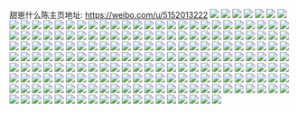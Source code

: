 甜崽什么陈主页地址: https://weibo.com/u/5152013222 
![](https://wx4.sinaimg.cn/mw2000/005CFjZsgy1h9jsynnenqj33402c04qp.jpg) 
![](https://wx4.sinaimg.cn/mw2000/005CFjZsgy1h9jsyogmh0j31sc2dsb29.jpg) 
![](https://wx4.sinaimg.cn/mw2000/005CFjZsgy1h9jsyp8khoj32c0340e81.jpg) 
![](https://wx4.sinaimg.cn/mw2000/005CFjZsgy1h8l42e5ek8j31o0280qv5.jpg) 
![](https://wx4.sinaimg.cn/mw2000/005CFjZsgy1h8l42gkfmtj31o0280qv5.jpg) 
![](https://wx4.sinaimg.cn/mw2000/005CFjZsgy1h8kjbhd4k3j32c0340hdu.jpg) 
![](https://wx4.sinaimg.cn/mw2000/005CFjZsgy1h8kjbiirqnj32c0340x6p.jpg) 
![](https://wx4.sinaimg.cn/mw2000/005CFjZsgy1h8kjbjdo8oj32bj2i8qv5.jpg) 
![](https://wx4.sinaimg.cn/mw2000/005CFjZsgy1h8kjbooom6j31sc28wx6p.jpg) 
![](https://wx4.sinaimg.cn/mw2000/005CFjZsgy1h8kjbnouf7j32c02c0qv6.jpg) 
![](https://wx4.sinaimg.cn/mw2000/005CFjZsgy1h8kjbmh6i3j32c02x6npd.jpg) 
![](https://wx4.sinaimg.cn/mw2000/005CFjZsgy1h8kjbltc2hj31e30tz1kx.jpg) 
![](https://wx4.sinaimg.cn/mw2000/005CFjZsgy1h8kjbkbjfkj32nd2c07wj.jpg) 
![](https://wx4.sinaimg.cn/mw2000/005CFjZsly1h8f29i6r9uj31o0280nf1.jpg) 
![](https://wx4.sinaimg.cn/mw2000/005CFjZsly1h8f29hcqohj32c03407wi.jpg) 
![](https://wx4.sinaimg.cn/mw2000/005CFjZsly1h8f29ixkimj31o02804hm.jpg) 
![](https://wx4.sinaimg.cn/mw2000/005CFjZsly1h7y00957daj31p2280qv6.jpg) 
![](https://wx4.sinaimg.cn/mw2000/005CFjZsly1h7y007tgv6j31p2280kjm.jpg) 
![](https://wx4.sinaimg.cn/mw2000/005CFjZsly1h7y00c6127j31p2280u0y.jpg) 
![](https://wx4.sinaimg.cn/mw2000/005CFjZsly1h7y00dnl01j31p2280kjm.jpg) 
![](https://wx4.sinaimg.cn/mw2000/005CFjZsly1h7y00t4nyqj31p2280hdu.jpg) 
![](https://wx4.sinaimg.cn/mw2000/005CFjZsly1h7y00apmtjj31p2280x6q.jpg) 
![](https://wx4.sinaimg.cn/mw2000/005CFjZsly1h7u3e3vr47j310t1j84lt.jpg) 
![](https://wx4.sinaimg.cn/mw2000/005CFjZsly1h7u3e4gzg6j30zy1by4cl.jpg) 
![](https://wx4.sinaimg.cn/mw2000/005CFjZsly1h7u3e4xg9jj316o1kwtoh.jpg) 
![](https://wx4.sinaimg.cn/mw2000/005CFjZsly1h7u3e389dmj32c03401kz.jpg) 
![](https://wx4.sinaimg.cn/mw2000/005CFjZsly1h7i57uxvflj31o02i04qq.jpg) 
![](https://wx4.sinaimg.cn/mw2000/005CFjZsly1h7i57tipz4j32802yox6s.jpg) 
![](https://wx4.sinaimg.cn/mw2000/005CFjZsly1h7i57vngbsj31o04g0qv5.jpg) 
![](https://wx4.sinaimg.cn/mw2000/005CFjZsly1h7i57x5p20j316n35sqv5.jpg) 
![](https://wx4.sinaimg.cn/mw2000/005CFjZsly1h7i57zgx3mj31o04fyu0y.jpg) 
![](https://wx4.sinaimg.cn/mw2000/005CFjZsly1h7i57xx3pej31sc2ds1ky.jpg) 
![](https://wx4.sinaimg.cn/mw2000/005CFjZsly1h7i57qvtuyj316o1kw7wh.jpg) 
![](https://wx4.sinaimg.cn/mw2000/005CFjZsly1h7i57yg8aij324c245kjl.jpg) 
![](https://wx4.sinaimg.cn/mw2000/005CFjZsly1h6z7saxb5ej31sc2ds7wh.jpg) 
![](https://wx4.sinaimg.cn/mw2000/005CFjZsly1h6z7seem7yj31sc2dsx6p.jpg) 
![](https://wx4.sinaimg.cn/mw2000/005CFjZsly1h6l7uxutblj31sc2c7kjl.jpg) 
![](https://wx4.sinaimg.cn/mw2000/005CFjZsly1h6l7uycoacj31sb2cme81.jpg) 
![](https://wx4.sinaimg.cn/mw2000/005CFjZsly1h6l7ux1wdfj31sc2b8e81.jpg) 
![](https://wx4.sinaimg.cn/mw2000/005CFjZsly1h6l7uyw5gej31sc2dskjl.jpg) 
![](https://wx4.sinaimg.cn/mw2000/005CFjZsly1h6l7uztssfj31sc2dshdt.jpg) 
![](https://wx4.sinaimg.cn/mw2000/005CFjZsly1h6l7v0cwopj31sc2cde81.jpg) 
![](https://wx4.sinaimg.cn/mw2000/005CFjZsly1h64ze8bevgj30u04pcwtk.jpg) 
![](https://wx4.sinaimg.cn/mw2000/005CFjZsly1h64zebeehij30u05mi1kx.jpg) 
![](https://wx4.sinaimg.cn/mw2000/005CFjZsly1h64ze66rebj30u082a1kx.jpg) 
![](https://wx4.sinaimg.cn/mw2000/005CFjZsly1h64zeejb59j30u07hqnl6.jpg) 
![](https://wx4.sinaimg.cn/mw2000/005CFjZsgy1h5adfbtkj3j32c0340kjn.jpg) 
![](https://wx4.sinaimg.cn/mw2000/005CFjZsgy1h5adfdg456j311w0w4aw1.jpg) 
![](https://wx4.sinaimg.cn/mw2000/005CFjZsgy1h5adf9qnl2j31o02ezqv5.jpg) 
![](https://wx4.sinaimg.cn/mw2000/005CFjZsgy1h5adfeh2phj32bw33zkjm.jpg) 
![](https://wx4.sinaimg.cn/mw2000/005CFjZsgy1h5adffmxbdj32c03447wi.jpg) 
![](https://wx4.sinaimg.cn/mw2000/005CFjZsgy1h5adfh2da9j30wi1yc4qp.jpg) 
![](https://wx4.sinaimg.cn/mw2000/005CFjZsgy1h57icqxwmnj32c0340qv7.jpg) 
![](https://wx4.sinaimg.cn/mw2000/005CFjZsgy1h57icm1adgj32c0340qv6.jpg) 
![](https://wx4.sinaimg.cn/mw2000/005CFjZsgy1h4nwxch1u0j32c03401kz.jpg) 
![](https://wx4.sinaimg.cn/mw2000/005CFjZsgy1h4nwxfxp1uj32c03401kz.jpg) 
![](https://wx4.sinaimg.cn/mw2000/005CFjZsgy1h4nwxd7ufaj30yd14u18c.jpg) 
![](https://wx4.sinaimg.cn/mw2000/005CFjZsgy1h4nwy7okgmj31sc2ds7wi.jpg) 
![](https://wx4.sinaimg.cn/mw2000/005CFjZsgy1h4nwxh3d87j32c03404qr.jpg) 
![](https://wx4.sinaimg.cn/mw2000/005CFjZsgy1h4nwy8p7v5j31sc2ds4qq.jpg) 
![](https://wx4.sinaimg.cn/mw2000/005CFjZsly1h4k6vl119ij31sc27cwze.jpg) 
![](https://wx4.sinaimg.cn/mw2000/005CFjZsly1h4k6vnl2d9j31sc28yb29.jpg) 
![](https://wx4.sinaimg.cn/mw2000/005CFjZsly1h4k6vlqjywj31sc2dskcn.jpg) 
![](https://wx4.sinaimg.cn/mw2000/005CFjZsly1h4k6vmj4mdj31sb1ze1cw.jpg) 
![](https://wx4.sinaimg.cn/mw2000/005CFjZsgy1h4c2zvzkpcj316v1hlql6.jpg) 
![](https://wx4.sinaimg.cn/mw2000/005CFjZsly1h48b23d8zkj33402c04qr.jpg) 
![](https://wx4.sinaimg.cn/mw2000/005CFjZsly1h48b248r4mj323x340qv5.jpg) 
![](https://wx4.sinaimg.cn/mw2000/005CFjZsly1h48b2a8p7kj31jj1k9qv5.jpg) 
![](https://wx4.sinaimg.cn/mw2000/005CFjZsly1h48b277q9vj31o0283u0x.jpg) 
![](https://wx4.sinaimg.cn/mw2000/005CFjZsgy1h3i8fwx4yoj31v02hbkjm.jpg) 
![](https://wx4.sinaimg.cn/mw2000/005CFjZsgy1h3i8fqyozqj31sc2dsu0y.jpg) 
![](https://wx4.sinaimg.cn/mw2000/005CFjZsgy1h36pizsc1dj31o03sd1ky.jpg) 
![](https://wx4.sinaimg.cn/mw2000/005CFjZsgy1h36pj30zpqj31o04ep1ky.jpg) 
![](https://wx4.sinaimg.cn/mw2000/005CFjZsgy1h36pj3wpl6j32f035se81.jpg) 
![](https://wx4.sinaimg.cn/mw2000/005CFjZsgy1h36pixvnejj32co33zx6q.jpg) 
![](https://wx4.sinaimg.cn/mw2000/005CFjZsgy1h36pj1m8mcj31o04f5x6q.jpg) 
![](https://wx4.sinaimg.cn/mw2000/005CFjZsgy1h36pj4vnl3j32c0340npd.jpg) 
![](https://wx4.sinaimg.cn/mw2000/005CFjZsly1h2srd30pvfj33402c0e81.jpg) 
![](https://wx4.sinaimg.cn/mw2000/005CFjZsly1h2srd6a17oj33402c04qr.jpg) 
![](https://wx4.sinaimg.cn/mw2000/005CFjZsly1h2srd8gd50j31o02i0e81.jpg) 
![](https://wx4.sinaimg.cn/mw2000/005CFjZsgy1h1oqreznexj32c032vnpd.jpg) 
![](https://wx4.sinaimg.cn/mw2000/005CFjZsgy1h1oqrg0oh1j32c0340qv5.jpg) 
![](https://wx4.sinaimg.cn/mw2000/005CFjZsgy1h1oqrcy5pyj32c033y4qp.jpg) 
![](https://wx4.sinaimg.cn/mw2000/005CFjZsgy1h1oqrhcu27j31o04bwhdv.jpg) 
![](https://wx4.sinaimg.cn/mw2000/005CFjZsgy1h1gcgpvcjjj32c0340npe.jpg) 
![](https://wx4.sinaimg.cn/mw2000/005CFjZsgy1h11k92qp84j32372wee83.jpg) 
![](https://wx4.sinaimg.cn/mw2000/005CFjZsgy1h11k95z85zj324e1o0u0y.jpg) 
![](https://wx4.sinaimg.cn/mw2000/005CFjZsgy1h11k9g2yv5j31o02c8u0y.jpg) 
![](https://wx4.sinaimg.cn/mw2000/005CFjZsgy1h11k9a9b8jj31o0280x6r.jpg) 
![](https://wx4.sinaimg.cn/mw2000/005CFjZsgy1h11k9by558j32c033x4qr.jpg) 
![](https://wx4.sinaimg.cn/mw2000/005CFjZsgy1h11k90bpqmj327z1lbe83.jpg) 
![](https://wx4.sinaimg.cn/mw2000/005CFjZsgy1h0ht6y8anwj32c034m1kz.jpg) 
![](https://wx4.sinaimg.cn/mw2000/005CFjZsgy1h0ht6xaqk0j31o021bkjm.jpg) 
![](https://wx4.sinaimg.cn/mw2000/005CFjZsgy1h0ht6z38x4j32bv33wb2a.jpg) 
![](https://wx4.sinaimg.cn/mw2000/005CFjZsgy1h0ht72jj1sj31nz1l8e81.jpg) 
![](https://wx4.sinaimg.cn/mw2000/005CFjZsgy1h0ht719n2ij31nz2yex6r.jpg) 
![](https://wx4.sinaimg.cn/mw2000/005CFjZsgy1h0ht747pywj31o026aqv5.jpg) 
![](https://wx4.sinaimg.cn/mw2000/005CFjZsgy1h0gpk8t5qoj32c0340qv6.jpg) 
![](https://wx4.sinaimg.cn/mw2000/005CFjZsgy1h0gpk7ps72j30u01hcwsh.jpg) 
![](https://wx4.sinaimg.cn/mw2000/005CFjZsgy1h0gpk5p7dkj30tx1h8qes.jpg) 
![](https://wx4.sinaimg.cn/mw2000/005CFjZsgy1h0gpk536o4j30t217s12n.jpg) 
![](https://wx4.sinaimg.cn/mw2000/005CFjZsgy1h0gpk3xz9vj30u01hch0t.jpg) 
![](https://wx4.sinaimg.cn/mw2000/005CFjZsgy1h0gpk6zog3j30u01hcdvt.jpg) 
![](https://wx4.sinaimg.cn/mw2000/005CFjZsly1gyn39irx22j31sc2ds1ky.jpg) 
![](https://wx4.sinaimg.cn/mw2000/005CFjZsgy1gxzrlyl6q7j31s022vhdt.jpg) 
![](https://wx4.sinaimg.cn/mw2000/005CFjZsgy1gxzrlwsnpkj32c0340qv5.jpg) 
![](https://wx4.sinaimg.cn/mw2000/005CFjZsly1gvk64t5dfgj60u05gqu0x02.jpg) 
![](https://wx4.sinaimg.cn/mw2000/005CFjZsly1gvk64uxf0lj61o084h4qt02.jpg) 
![](https://wx4.sinaimg.cn/mw2000/005CFjZsly1gv49vgw6boj614b19xk8h02.jpg) 
![](https://wx4.sinaimg.cn/mw2000/005CFjZsly1gv49w73qhaj61o02804qq02.jpg) 
![](https://wx4.sinaimg.cn/mw2000/005CFjZsgy1gu00m0bankj63402c0npe02.jpg) 
![](https://wx4.sinaimg.cn/mw2000/005CFjZsgy1gu00m83cu9j62801o0hdv02.jpg) 
![](https://wx4.sinaimg.cn/mw2000/005CFjZsgy1gu00mhsfpmj61o0280x6s02.jpg) 
![](https://wx4.sinaimg.cn/mw2000/005CFjZsgy1gu00muaju0j62801o04qq02.jpg) 
![](https://wx4.sinaimg.cn/mw2000/005CFjZsgy1gu00mn8cstj61b71qy1ky02.jpg) 
![](https://wx4.sinaimg.cn/mw2000/005CFjZsgy1gu00lt566lj60z61aw1ko02.jpg) 
![](https://wx4.sinaimg.cn/mw2000/005CFjZsgy1gu00n8tuzoj62801o0npf02.jpg) 
![](https://wx4.sinaimg.cn/mw2000/005CFjZsgy1gu00ngrwsij62801o0x6r02.jpg) 
![](https://wx4.sinaimg.cn/mw2000/005CFjZsgy1gu00n19uz3j62801o01kz02.jpg) 
![](https://wx4.sinaimg.cn/mw2000/005CFjZsgy1gtoju5pa49j61o0280u0y02.jpg) 
![](https://wx4.sinaimg.cn/mw2000/005CFjZsgy1gtoju88cilj61o02801l002.jpg) 
![](https://wx4.sinaimg.cn/mw2000/005CFjZsgy1gtojub6i3ej61o0280npf02.jpg) 
![](https://wx4.sinaimg.cn/mw2000/005CFjZsgy1gtoju2v5gxj61kc280qv602.jpg) 
![](https://wx4.sinaimg.cn/mw2000/005CFjZsgy1gs8dchlt85j30u06af4qr.jpg) 
![](https://wx4.sinaimg.cn/mw2000/005CFjZsgy1gs8dcagp4qj31o0690npg.jpg) 
![](https://wx4.sinaimg.cn/mw2000/005CFjZsgy1gs8dcfyvjmj31o03w0e83.jpg) 
![](https://wx4.sinaimg.cn/mw2000/005CFjZsgy1gs8dcco87pj31o083o4qv.jpg) 
![](https://wx4.sinaimg.cn/mw2000/005CFjZsgy1gs58t28fqsj31sc2ds7wh.jpg) 
![](https://wx4.sinaimg.cn/mw2000/005CFjZsgy1gs58t38vyyj31sc2ds471.jpg) 
![](https://wx4.sinaimg.cn/mw2000/005CFjZsgy1gs58t454xtj31sc2dsn54.jpg) 
![](https://wx4.sinaimg.cn/mw2000/005CFjZsgy1gs58t51vdaj31sc2dsai5.jpg) 
![](https://wx4.sinaimg.cn/mw2000/005CFjZsgy1gs58t8ruxpj315s0vcai8.jpg) 
![](https://wx4.sinaimg.cn/mw2000/005CFjZsgy1gs58t7fqstj33402c07gr.jpg) 
![](https://wx4.sinaimg.cn/mw2000/005CFjZsgy1gs58t930i6j32ds1sc47d.jpg) 
![](https://wx4.sinaimg.cn/mw2000/005CFjZsgy1gs58tchfijj31sc2ds1kx.jpg) 
![](https://wx4.sinaimg.cn/mw2000/005CFjZsgy1gs58u29z1qj33402c04fz.jpg) 
![](https://wx4.sinaimg.cn/mw2000/005CFjZsgy1gqtshaddzgj30u01907iw.jpg) 
![](https://wx4.sinaimg.cn/mw2000/005CFjZsgy1gqtsgwzm9gj30u0341e81.jpg) 
![](https://wx4.sinaimg.cn/mw2000/005CFjZsgy1gqtsglwajnj30u019oqgw.jpg) 
![](https://wx4.sinaimg.cn/mw2000/005CFjZsgy1gqtsgpq2h6j30u0280wv2.jpg) 
![](https://wx4.sinaimg.cn/mw2000/005CFjZsgy1gqtshdq0tpj30yx0u018c.jpg) 
![](https://wx4.sinaimg.cn/mw2000/005CFjZsgy1gqtsh09ctxj30u01nvar4.jpg) 
![](https://wx4.sinaimg.cn/mw2000/005CFjZsgy1gqtsh7ije2j30u037y7wh.jpg) 
![](https://wx4.sinaimg.cn/mw2000/005CFjZsgy1gqtshhuvetj30u00u0dpm.jpg) 
![](https://wx4.sinaimg.cn/mw2000/005CFjZsgy1gqtshfx3gvj30u010qqe4.jpg) 
![](https://wx4.sinaimg.cn/mw2000/005CFjZsgy1glnh8zp0z6j32801o0hdu.jpg) 
![](https://wx4.sinaimg.cn/mw2000/005CFjZsgy1glnh910uj5j32801o04qq.jpg) 
![](https://wx4.sinaimg.cn/mw2000/005CFjZsgy1glnh92bilcj31o02807wi.jpg) 
![](https://wx4.sinaimg.cn/mw2000/005CFjZsgy1glnh93tsmbj31o0280u0y.jpg) 
![](https://wx4.sinaimg.cn/mw2000/005CFjZsgy1glnh955tusj31o020ykjl.jpg) 
![](https://wx4.sinaimg.cn/mw2000/005CFjZsgy1glnh8y11z8j32801o0x6q.jpg) 
![](https://wx4.sinaimg.cn/mw2000/005CFjZsgy1glnh976al5j31o02807wk.jpg) 
![](https://wx4.sinaimg.cn/mw2000/005CFjZsgy1glnh98qgx5j31o02804qq.jpg) 
![](https://wx4.sinaimg.cn/mw2000/005CFjZsgy1glnh9ausraj31o0280x6q.jpg) 
![](https://wx4.sinaimg.cn/mw2000/005CFjZsgy1gjlztdseknj31o02807wh.jpg) 
![](https://wx4.sinaimg.cn/mw2000/005CFjZsgy1gjlztf7dayj31o0280qv5.jpg) 
![](https://wx4.sinaimg.cn/mw2000/005CFjZsgy1gjlztgm5vkj31o02801ky.jpg) 
![](https://wx4.sinaimg.cn/mw2000/005CFjZsgy1gjlztikxuuj31o0280qv5.jpg) 
![](https://wx4.sinaimg.cn/mw2000/005CFjZsgy1gjlzthapjpj316e16en9d.jpg) 
![](https://wx4.sinaimg.cn/mw2000/005CFjZsgy1gjlztkb1mwj31o0280hdu.jpg) 
![](https://wx4.sinaimg.cn/mw2000/005CFjZsgy1gjlztlo64rj31o02dfe81.jpg) 
![](https://wx4.sinaimg.cn/mw2000/005CFjZsgy1gjlztnzkstj30u06p97wj.jpg) 
![](https://wx4.sinaimg.cn/mw2000/005CFjZsgy1gjlztp22mvj30u0280h63.jpg) 
![](https://wx4.sinaimg.cn/mw2000/005CFjZsgy1gh3xsjyveyj30u0190akv.jpg) 
![](https://wx4.sinaimg.cn/mw2000/005CFjZsgy1gh3xsgz395j31o04g07wk.jpg) 
![](https://wx4.sinaimg.cn/mw2000/005CFjZsgy1ggihhu4akij31o0280u0y.jpg) 
![](https://wx4.sinaimg.cn/mw2000/005CFjZsgy1ggihhvumgbj31o0280kjm.jpg) 
![](https://wx4.sinaimg.cn/mw2000/005CFjZsgy1ggihhxipdqj31o0280qv6.jpg) 
![](https://wx4.sinaimg.cn/mw2000/005CFjZsgy1ggihhsh269j31o0280e83.jpg) 
![](https://wx4.sinaimg.cn/mw2000/005CFjZsgy1ggihhyz8w7j31o01o07wi.jpg) 
![](https://wx4.sinaimg.cn/mw2000/005CFjZsgy1ggihi0daz4j31o0280npe.jpg) 
![](https://wx4.sinaimg.cn/mw2000/005CFjZsgy1ggihi1z4syj31mk280u0y.jpg) 
![](https://wx4.sinaimg.cn/mw2000/005CFjZsgy1ggihi3shk4j31o02804qr.jpg) 
![](https://wx4.sinaimg.cn/mw2000/005CFjZsgy1gfabkfrhwmj31o06pfx6t.jpg) 
![](https://wx4.sinaimg.cn/mw2000/005CFjZsgy1gfabjj6f5sj31o03aue83.jpg) 
![](https://wx4.sinaimg.cn/mw2000/005CFjZsgy1gfabkruqntj31o02i04qq.jpg) 
![](https://wx4.sinaimg.cn/mw2000/005CFjZsgy1gfabj0tez0j31o04nfqv7.jpg) 
![](https://wx4.sinaimg.cn/mw2000/005CFjZsgy1gfabl7b1caj31o03r0x6q.jpg) 
![](https://wx4.sinaimg.cn/mw2000/005CFjZsgy1gfabliew2kj31o01o0x6p.jpg) 
![](https://wx4.sinaimg.cn/mw2000/005CFjZsgy1gast4dx6b7j315h0v41b7.jpg) 
![](https://wx4.sinaimg.cn/mw2000/005CFjZsgy1gast4fnoh7j32801o07wj.jpg) 
![](https://wx4.sinaimg.cn/mw2000/005CFjZsgy1gast4hn280j32c02c0e81.jpg) 
![](https://wx4.sinaimg.cn/mw2000/005CFjZsgy1gast4kaybyj32801o07wj.jpg) 
![](https://wx4.sinaimg.cn/mw2000/005CFjZsgy1gast4md82oj32801o07wj.jpg) 
![](https://wx4.sinaimg.cn/mw2000/005CFjZsgy1gacdzbb38wj31o03c0e83.jpg) 
![](https://wx4.sinaimg.cn/mw2000/005CFjZsgy1gacdzmjeijj31o07801l3.jpg) 
![](https://wx4.sinaimg.cn/mw2000/005CFjZsly1g9icrbr1kxj31o09lux6u.jpg) 
![](https://wx4.sinaimg.cn/mw2000/005CFjZsly1g9icrentgbj31o0acfe8b.jpg) 
![](https://wx4.sinaimg.cn/mw2000/005CFjZsly1g9icrhce7gj31o0573b2b.jpg) 
![](https://wx4.sinaimg.cn/mw2000/005CFjZsly1g9icrj4f6ej31o088fnpj.jpg) 
![](https://wx4.sinaimg.cn/mw2000/005CFjZsly1g9icrlqsfgj31o03r0npf.jpg) 
![](https://wx4.sinaimg.cn/mw2000/005CFjZsly1g9icr9yuizj31o0286npd.jpg) 
![](https://wx4.sinaimg.cn/mw2000/005CFjZsly1g9icrmige4j31o0286b29.jpg) 
![](https://wx4.sinaimg.cn/mw2000/005CFjZsly1g9icrnl2brj31o0500npf.jpg) 
![](https://wx4.sinaimg.cn/mw2000/005CFjZsly1g9icrptu0mj31o0a6xnpl.jpg) 
![](https://wx4.sinaimg.cn/mw2000/005CFjZsly1g9icrs8x8sj31o09nf1l5.jpg) 
![](https://wx4.sinaimg.cn/mw2000/005CFjZsly1g9icrtuk9mj323x253u0z.jpg) 
![](https://wx4.sinaimg.cn/mw2000/005CFjZsly1g9icrvhmv8j33402c0qvb.jpg) 
![](https://wx4.sinaimg.cn/mw2000/005CFjZsly1g8qhmnbg3uj31o01o0e82.jpg) 
![](https://wx4.sinaimg.cn/mw2000/005CFjZsgy1g8ohuyqtllj31401cf1bp.jpg) 
![](https://wx4.sinaimg.cn/mw2000/005CFjZsgy1g8ohv03xa6j32c0340e83.jpg) 
